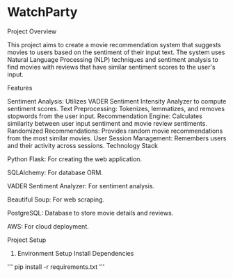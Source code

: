 # WatchParty
Project Overview

This project aims to create a movie recommendation system that suggests movies to users based on the sentiment of their input text. The system uses Natural Language Processing (NLP) techniques and sentiment analysis to find movies with reviews that have similar sentiment scores to the user's input.

Features

Sentiment Analysis: Utilizes VADER Sentiment Intensity Analyzer to compute sentiment scores.
Text Preprocessing: Tokenizes, lemmatizes, and removes stopwords from the user input.
Recommendation Engine: Calculates similarity between user input sentiment and movie review sentiments.
Randomized Recommendations: Provides random movie recommendations from the most similar movies.
User Session Management: Remembers users and their activity across sessions.
Technology Stack

Python Flask: For creating the web application.

SQLAlchemy: For database ORM.

VADER Sentiment Analyzer: For sentiment analysis.

Beautiful Soup: For web scraping.

PostgreSQL: Database to store movie details and reviews.

AWS: For cloud deployment.


Project Setup

1. Environment Setup
Install Dependencies

'''
pip install -r requirements.txt
'''
